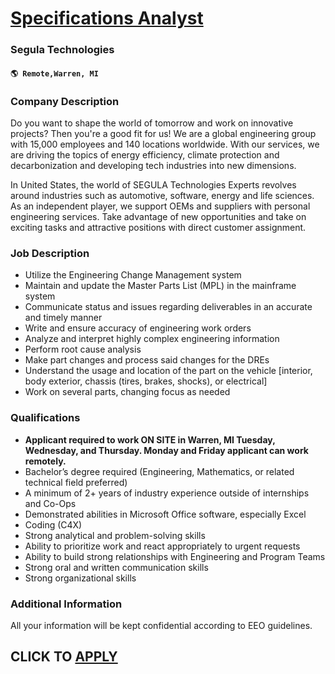 # [Specifications Analyst](https://www.remotewlb.com/apply/specifications-analyst)  
### Segula Technologies  
#### `🌎 Remote,Warren, MI`  

### **Company Description**

Do you want to shape the world of tomorrow and work on innovative projects? Then you're a good fit for us! We are a global engineering group with 15,000 employees and 140 locations worldwide. With our services, we are driving the topics of energy efficiency, climate protection and decarbonization and developing tech industries into new dimensions.

In United States, the world of SEGULA Technologies Experts revolves around industries such as automotive, software, energy and life sciences. As an independent player, we support OEMs and suppliers with personal engineering services. Take advantage of new opportunities and take on exciting tasks and attractive positions with direct customer assignment.

###  **Job Description**

  * Utilize the Engineering Change Management system
  * Maintain and update the Master Parts List (MPL) in the mainframe system
  * Communicate status and issues regarding deliverables in an accurate and timely manner
  * Write and ensure accuracy of engineering work orders
  * Analyze and interpret highly complex engineering information
  * Perform root cause analysis
  * Make part changes and process said changes for the DREs
  * Understand the usage and location of the part on the vehicle [interior, body exterior, chassis (tires, brakes, shocks), or electrical]
  * Work on several parts, changing focus as needed

###  **Qualifications**

  *  **Applicant required to work ON SITE in Warren, MI Tuesday, Wednesday, and Thursday. Monday and Friday applicant can work remotely.**
  * Bachelor’s degree required (Engineering, Mathematics, or related technical field preferred)
  * A minimum of 2+ years of industry experience outside of internships and Co-Ops
  * Demonstrated abilities in Microsoft Office software, especially Excel
  * Coding (C4X)
  * Strong analytical and problem-solving skills
  * Ability to prioritize work and react appropriately to urgent requests
  * Ability to build strong relationships with Engineering and Program Teams
  * Strong oral and written communication skills
  * Strong organizational skills

###  **Additional Information**

All your information will be kept confidential according to EEO guidelines.

  
## CLICK TO [APPLY](https://www.remotewlb.com/apply/specifications-analyst)

